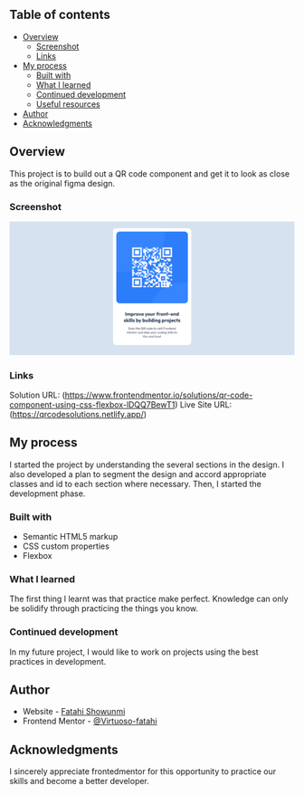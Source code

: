 ## Table of contents

- [Overview](#overview)
  - [Screenshot](#screenshot)
  - [Links](#links)
- [My process](#my-process)
  - [Built with](#built-with)
  - [What I learned](#what-i-learned)
  - [Continued development](#continued-development)
  - [Useful resources](#useful-resources)
- [Author](#author)
- [Acknowledgments](#acknowledgments)

## Overview

This project is to build out a QR code component and get it to look as close as the original figma design.

### Screenshot

![](./images/qr-code-index-html.png)

### Links

Solution URL: (https://www.frontendmentor.io/solutions/qr-code-component-using-css-flexbox-lDQQ7BewT1)
Live Site URL: (https://qrcodesolutions.netlify.app/)

## My process

I started the project by understanding the several sections in the design. I also developed a plan to segment the design and accord appropriate classes and id to each section where necessary. Then, I started the development phase. 

### Built with

- Semantic HTML5 markup
- CSS custom properties
- Flexbox

### What I learned

The first thing I learnt was that practice make perfect. Knowledge can only be solidify through practicing the things you know.

### Continued development

In my future project, I would like to work on projects using the best practices in development. 

## Author

- Website - [Fatahi Showunmi](https://dev.to/virtuosofatahi)
- Frontend Mentor - [@Virtuoso-fatahi](https://www.frontendmentor.io/profile/Virtuoso-fatahi)

## Acknowledgments

I sincerely appreciate frontedmentor for this opportunity to practice our skills and become a better developer.
